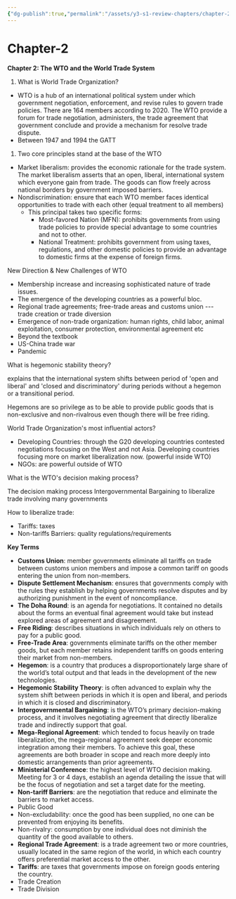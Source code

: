```yaml
---
{"dg-publish":true,"permalink":"/assets/y3-s1-review-chapters/chapter-2-the-wto-and-the-world-trade-system/"}
---
```


# Chapter-2

**Chapter 2: The WTO and the World Trade System**

1. What is World Trade Organization?
- WTO is a hub of an international political system under which government negotiation, enforcement, and revise rules to govern trade policies. There are 164 members according to 2020. The WTO provide a forum for trade negotiation, administers, the trade agreement that government conclude and provide a mechanism for resolve trade dispute.
- Between 1947 and 1994 the GATT
1. Two core principles stand at the base of the WTO
- Market liberalism: provides the economic rationale for the trade system. The market liberalism asserts that an open, liberal, international system which everyone gain from trade. The goods can flow freely across national borders by government imposed barriers.
- Nondiscrimination: ensure that each WTO member faces identical opportunities to trade with each other (equal treatment to all members)
    - This principal takes two specific forms:
        - Most-favored Nation (MFN): prohibits governments from using trade policies to provide special advantage to some countries and not to other.
        - National Treatment: prohibits government from using taxes, regulations, and other domestic policies to provide an advantage to domestic firms at the expense of foreign firms.

New Direction & New Challenges of WTO

- Membership increase and increasing sophisticated nature of trade issues.
- The emergence of the developing countries as a powerful bloc.
- Regional trade agreements; free-trade areas and customs union --- trade creation or trade diversion
- Emergence of non-trade organization: human rights, child labor, animal exploitation, consumer protection, environmental agreement etc
- Beyond the textbook
- US-China trade war
- Pandemic

What is hegemonic stability theory?

explains that the international system shifts between period of 'open and liberal' and 'closed and discriminatory' during periods without a hegemon or a transitional period.

Hegemons are so privilege as to be able to provide public goods that is non-exclusive and non-rivalrous even though there will be free riding.

World Trade Organization's most influential actors?

- Developing Countries: through the G20 developing countries contested negotiations focusing on the West and not Asia. Developing countries focusing more on market liberalization now. (powerful inside WTO)
- NGOs: are powerful outside of WTO

What is the WTO's decision making process?

The decision making process Intergovernmental Bargaining to liberalize trade involving many governments

How to liberalize trade:

- Tariffs: taxes
- Non-tariffs Barriers: quality regulations/requirements

**Key Terms**

- **Customs Union**: member governments eliminate all tariffs on trade between customs union members and impose a common tariff on goods entering the union from non-members.
- **Dispute Settlement Mechanism**: ensures that governments comply with the rules they establish by helping governments resolve disputes and by authorizing punishment in the event of noncompliance.
- **The Doha Round**: is an agenda for negotiations. It contained no details about the forms an eventual final agreement would take but instead explored areas of agreement and disagreement.
- **Free Riding**: describes situations in which individuals rely on others to pay for a public good.
- **Free-Trade Area**: governments eliminate tariffs on the other member goods, but each member retains independent tariffs on goods entering their market from non-members.
- **Hegemon**: is a country that produces a disproportionately large share of the world’s total output and that leads in the development of the new technologies.
- **Hegemonic Stability Theory**: is often advanced to explain why the system shift between periods in which it is open and liberal, and periods in which it is closed and discriminatory.
- **Intergovernmental Bargaining**: is the WTO’s primary decision-making process, and it involves negotiating agreement that directly liberalize trade and indirectly support that goal.
- **Mega-Regional Agreement**: which tended to focus heavily on trade liberalization, the mega-regional agreement seek deeper economic integration among their members. To achieve this goal, these agreements are both broader in scope and reach more deeply into domestic arrangements than prior agreements.
- **Ministerial Conference**: the highest level of WTO decision making. Meeting for 3 or 4 days, establish an agenda detailing the issue that will be the focus of negotiation and set a target date for the meeting.
- **Non-tariff Barriers**: are the negotiation that reduce and eliminate the barriers to market access.
- Public Good
- Non-excludability: once the good has been supplied, no one can be prevented from enjoying its benefits.
- Non-rivalry: consumption by one individual does not diminish the quantity of the good available to others.
- **Regional Trade Agreement**: is a trade agreement two or more countries, usually located in the same region of the world, in which each country offers preferential market access to the other.
- **Tariffs**: are taxes that governments impose on foreign goods entering the country.
- Trade Creation
- Trade Division